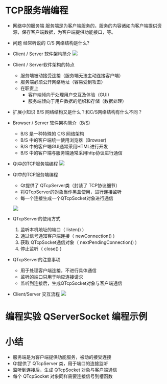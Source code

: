 # TCP服务端编程
- 网络中的服务端
    服务端是为客户端服务的，服务的内容诸如向客户端提供资源，保存客户端数据，为客户端提供功能接口，等。

- 问题
    经常听说的 C/S 网络结构是什么?

- Client / Server 软件架构简介
    ![](_v_images_/.png)

- Client / Server软件架构的特点
    - 服务端被动接受连接（服务端无法主动连接客户端）
    - 服务端必须公开网络地址（容易受到攻击）
    - 在职责上
        - 客户端倾向于处理用户交互及体验（GUI)
        - 服务端倾向于用户数据的组织和存储（数据处理）

- 扩展小知识
    B/S 网络结构又是什么？和C/S网络结构有什么不同？

-  Browser / Server 软件架构简介（B/S)
    - B/S 是一种特殊的 C/S 网络架构
    - B/S 中的客户端统一使用浏览器（Browser)
    - B/S 中的客户端GUI通常采用HTML进行开发
    - B/S 中的客户端与服务端通常采用http协议进行通信

-  Qt中的TCP服务端编程
    ![](_v_images_/.png)

- Qt中的TCP服务端编程
    - Qt提供了 QTcpServer类（封装了 TCP协议细节）
    - 将QTcpServer的对象当作黑盒使用，进行连接监听
    - 每一个连接生成一个QTcpSocket对象进行通信

    ![](_v_images_/.png)

-  QTcpServer的使用方式
    1. 监听本机地址的端口（ listen() )
    2. 通过信号通知客户端连接（ newConnection() )
    3. 获取 QTcpSocket通信对象（ nextPendingConnection() )
    4. 停止监听（ close() )

- QTcpServer的注意事项
    - 用于处理客户端连接，不进行具体通信
    - 监听的端口只用于响应连接请求
    - 监听到连接后，生成QTcpSocket对象与客户端通信

-  Client/Server 交互流程
    ![](_v_images_/.png)

# 编程实验 QServerSocket 编程示例

# 小结
- 服务端是为客户端提供功能服务，被动的接受连接
- Qt提供了 QTcpServer 类，用于端口的连接监听
- 监听到连接后，生成 QTcpSocket 对象与客户端通信
- 每个 QTcpSocket 对象同样需要连接信号到槽函数
